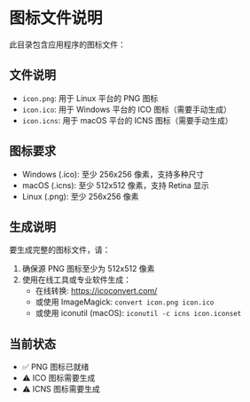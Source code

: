 # 图标文件说明

此目录包含应用程序的图标文件：

## 文件说明
- `icon.png`: 用于 Linux 平台的 PNG 图标
- `icon.ico`: 用于 Windows 平台的 ICO 图标（需要手动生成）
- `icon.icns`: 用于 macOS 平台的 ICNS 图标（需要手动生成）

## 图标要求
- Windows (.ico): 至少 256x256 像素，支持多种尺寸
- macOS (.icns): 至少 512x512 像素，支持 Retina 显示
- Linux (.png): 至少 256x256 像素

## 生成说明
要生成完整的图标文件，请：

1. 确保源 PNG 图标至少为 512x512 像素
2. 使用在线工具或专业软件生成：
   - 在线转换: https://icoconvert.com/
   - 或使用 ImageMagick: `convert icon.png icon.ico`
   - 或使用 iconutil (macOS): `iconutil -c icns icon.iconset`

## 当前状态
- ✅ PNG 图标已就绪
- ⚠️  ICO 图标需要生成
- ⚠️  ICNS 图标需要生成
